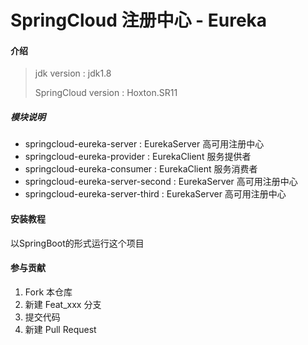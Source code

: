 # SpringCloud 注册中心 - Eureka

#### 介绍
> jdk version : jdk1.8
> 
> SpringCloud version : Hoxton.SR11
##### 模块说明
* <module>springcloud-eureka-server : EurekaServer 高可用注册中心
* <module>springcloud-eureka-provider : EurekaClient 服务提供者
* <module>springcloud-eureka-consumer : EurekaClient 服务消费者
* <module>springcloud-eureka-server-second : EurekaServer 高可用注册中心
* <module>springcloud-eureka-server-third : EurekaServer 高可用注册中心

#### 安装教程
以SpringBoot的形式运行这个项目

#### 参与贡献

1. Fork 本仓库
2. 新建 Feat_xxx 分支
3. 提交代码
4. 新建 Pull Request

